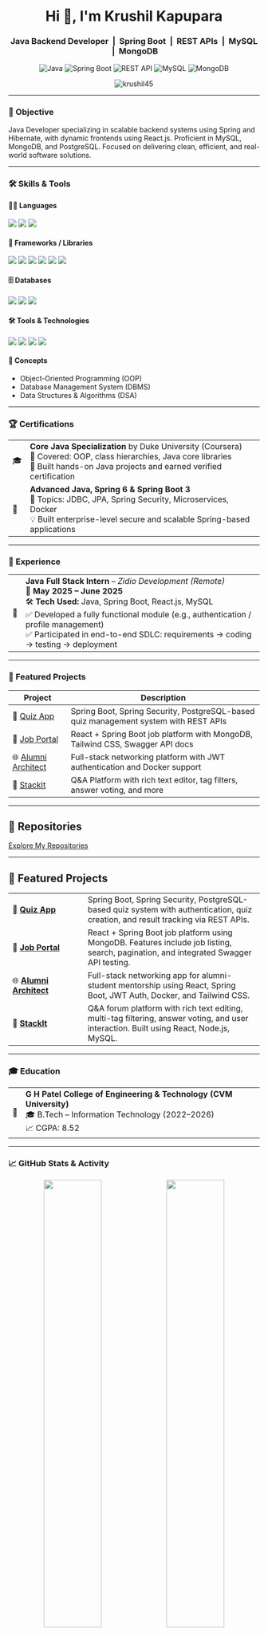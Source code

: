 <h1 align="center">Hi 👋, I'm Krushil Kapupara</h1>
<h3 align="center">
  Java Backend Developer &nbsp;|&nbsp; Spring Boot &nbsp;|&nbsp; REST APIs &nbsp;|&nbsp; MySQL &nbsp;|&nbsp; MongoDB
</h3>

<p align="center">
  <img src="https://img.shields.io/badge/Java-ED8B00?style=for-the-badge&logo=java&logoColor=white" alt="Java"/>
  <img src="https://img.shields.io/badge/Spring_Boot-6DB33F?style=for-the-badge&logo=spring-boot&logoColor=white" alt="Spring Boot"/>
  <img src="https://img.shields.io/badge/REST_API-005571?style=for-the-badge&logo=apachespark&logoColor=white" alt="REST API"/>
  <img src="https://img.shields.io/badge/MySQL-00758F?style=for-the-badge&logo=mysql&logoColor=white" alt="MySQL"/>
  <img src="https://img.shields.io/badge/MongoDB-4EA94B?style=for-the-badge&logo=mongodb&logoColor=white" alt="MongoDB"/>
</p>

<p align="center">
  <img src="https://komarev.com/ghpvc/?username=Krushil45&label=Profile%20views&color=0e75b6&style=flat" alt="krushil45" />
</p>

---

### 🎯 Objective

Java Developer specializing in scalable backend systems using Spring and Hibernate, with dynamic frontends using React.js. Proficient in MySQL, MongoDB, and PostgreSQL. Focused on delivering clean, efficient, and real-world software solutions.

---

### 🛠️ Skills & Tools

#### 🧑‍💻 Languages
<p>
  <img src="https://img.shields.io/badge/Java-ED8B00?style=for-the-badge&logo=java&logoColor=white" />
  <img src="https://img.shields.io/badge/JavaScript-F7DF1E?style=for-the-badge&logo=javascript&logoColor=black" />
  <img src="https://img.shields.io/badge/SQL-336791?style=for-the-badge&logo=postgresql&logoColor=white" />
</p>

#### 🧩 Frameworks / Libraries
<p>
  <img src="https://img.shields.io/badge/Spring_Boot-6DB33F?style=for-the-badge&logo=spring-boot&logoColor=white" />
  <img src="https://img.shields.io/badge/Spring_MVC-6DB33F?style=for-the-badge&logo=spring&logoColor=white" />
  <img src="https://img.shields.io/badge/Hibernate-59666C?style=for-the-badge&logo=hibernate&logoColor=white" />
  <img src="https://img.shields.io/badge/JDBC-007396?style=for-the-badge&logo=oracle&logoColor=white" />
  <img src="https://img.shields.io/badge/React-20232A?style=for-the-badge&logo=react&logoColor=61DAFB" />
  <img src="https://img.shields.io/badge/Microservices-FF6F00?style=for-the-badge&logo=apache&logoColor=white" />
</p>

#### 🗄️ Databases
<p>
  <img src="https://img.shields.io/badge/MySQL-00758F?style=for-the-badge&logo=mysql&logoColor=white" />
  <img src="https://img.shields.io/badge/MongoDB-4EA94B?style=for-the-badge&logo=mongodb&logoColor=white" />
  <img src="https://img.shields.io/badge/PostgreSQL-336791?style=for-the-badge&logo=postgresql&logoColor=white" />
</p>

#### 🛠️ Tools & Technologies
<p>
  <img src="https://img.shields.io/badge/Git-F05032?style=for-the-badge&logo=git&logoColor=white" />
  <img src="https://img.shields.io/badge/Maven-C71A36?style=for-the-badge&logo=apache-maven&logoColor=white" />
  <img src="https://img.shields.io/badge/Docker-2496ED?style=for-the-badge&logo=docker&logoColor=white" />
  <img src="https://img.shields.io/badge/IntelliJ_IDEA-000000?style=for-the-badge&logo=intellij-idea&logoColor=white" />
</p>

#### 🧠 Concepts
- Object-Oriented Programming (OOP)  
- Database Management System (DBMS)  
- Data Structures & Algorithms (DSA)

---

### 🏆 Certifications

<table>
  <tr>
    <td>🎓</td>
    <td><strong>Core Java Specialization</strong> by Duke University (Coursera)<br>
    📌 Covered: OOP, class hierarchies, Java core libraries<br>
    📜 Built hands-on Java projects and earned verified certification</td>
  </tr>
  <tr>
    <td>🚀</td>
    <td><strong>Advanced Java, Spring 6 & Spring Boot 3</strong><br>
    📌 Topics: JDBC, JPA, Spring Security, Microservices, Docker<br>
    💡 Built enterprise-level secure and scalable Spring-based applications</td>
  </tr>
</table>

---

### 💼 Experience

<table>
  <tr>
    <td>🏢</td>
    <td><strong>Java Full Stack Intern</strong> – <em>Zidio Development (Remote)</em><br>
    📅 <strong>May 2025 – June 2025</strong><br>
    🛠️ <strong>Tech Used:</strong> Java, Spring Boot, React.js, MySQL<br>
    ✅ Developed a fully functional module (e.g., authentication / profile management)<br>
    ✅ Participated in end-to-end SDLC: requirements → coding → testing → deployment</td>
  </tr>
</table>

---

### 🧪 Featured Projects

| Project | Description |
|--------|-------------|
| 🎯 [Quiz App](https://github.com/Krushil45/quiz-app) | Spring Boot, Spring Security, PostgreSQL-based quiz management system with REST APIs |
| 💼 [Job Portal](https://github.com/Krushil45/internship-portal) | React + Spring Boot job platform with MongoDB, Tailwind CSS, Swagger API docs |
| 🌐 [Alumni Architect](https://github.com/Krushil45/alumni-platform) | Full-stack networking platform with JWT authentication and Docker support |
| 💬 [StackIt](https://github.com/Krushil45/stackit) | Q&A Platform with rich text editor, tag filters, answer voting, and more |

---

## 📝 Repositories  
[Explore My Repositories](https://github.com/Krushil45?tab=repositories) 

---

## 🧪 Featured Projects

<table>
  <tr>
    <td width="30%">🎯 <strong><a href="https://github.com/Krushil45/quiz-app">Quiz App</a></strong></td>
    <td>Spring Boot, Spring Security, PostgreSQL-based quiz system with authentication, quiz creation, and result tracking via REST APIs.</td>
  </tr>
  <tr>
    <td>💼 <strong><a href="https://github.com/Krushil45/internship-portal">Job Portal</a></strong></td>
    <td>React + Spring Boot job platform using MongoDB. Features include job listing, search, pagination, and integrated Swagger API testing.</td>
  </tr>
  <tr>
    <td>🌐 <strong><a href="https://github.com/Krushil45/alumni-platform">Alumni Architect</a></strong></td>
    <td>Full-stack networking app for alumni-student mentorship using React, Spring Boot, JWT Auth, Docker, and Tailwind CSS.</td>
  </tr>
  <tr>
    <td>💬 <strong><a href="https://github.com/Krushil45/stackit">StackIt</a></strong></td>
    <td>Q&A forum platform with rich text editing, multi-tag filtering, answer voting, and user interaction. Built using React, Node.js, MySQL.</td>
  </tr>
</table>

---

### 🎓 Education

<table>
  <tr>
    <td>🏫</td>
    <td><strong>G H Patel College of Engineering & Technology (CVM University)</strong><br>
    🎓 B.Tech – Information Technology (2022–2026)<br>
    📈 CGPA: 8.52</td>
  </tr>
</table>

---

### 📈 GitHub Stats & Activity

<p align="center">
  <img src="https://github-readme-stats.vercel.app/api?username=Krushil45&show_icons=true&theme=tokyonight&hide_border=true" width="48%" />
  <img src="https://github-readme-stats.vercel.app/api/top-langs/?username=Krushil45&layout=compact&theme=tokyonight&hide_border=true" width="48%" />
</p>

<p align="center">
  <img src="https://github-readme-streak-stats.herokuapp.com/?user=Krushil45&theme=tokyonight&hide_border=true" width="96%" />
</p>

---

### 🌐 Connect with Me

<p align="center">
  <a href="tel:+918320584100">
    <img src="https://img.shields.io/badge/Phone-📞%20+91–8320584100-blue?style=for-the-badge" alt="Phone" />
  </a></br>
  <a href="mailto:krusilkapupara456@gmail.com">
    <img src="https://img.shields.io/badge/Gmail-krusilkapupara456@gmail.com-D14836?style=for-the-badge&logo=gmail&logoColor=white" alt="Gmail" />
  </a></br>
  <a href="https://www.linkedin.com/in/krushil-kapupara" target="_blank">
    <img src="https://img.shields.io/badge/LinkedIn-Krushil%20Kapura-blue?style=for-the-badge&logo=linkedin" alt="LinkedIn" />
  </a></br>
  <a href="https://github.com/Krushil45" target="_blank">
    <img src="https://img.shields.io/badge/GitHub-Krushil45-black?style=for-the-badge&logo=github" alt="GitHub" />
  </a>
</p>


---

